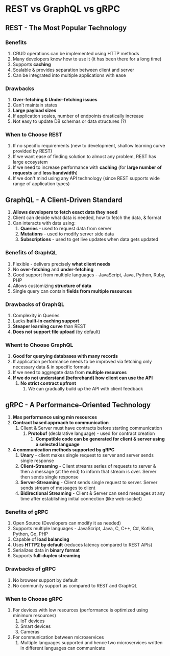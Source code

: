 # REST vs GraphQL vs gRPC #
## REST - The Most Popular Technology ##
### Benefits ###
1. CRUD operations can be implemented using HTTP methods
2. Many developers know how to use it (it has been there for a long time)
3. Supports **caching**
4. Scalable & provides separation between client and server
5. Can be integrated into multiple applications with ease

### Drawbacks ###
1. **Over-fetching & Under-fetching issues**
2. Can't maintain states
3. **Large payload sizes**
4. If application scales, number of endpoints drastically increase
5. Not easy to update DB schemas or data structures (?)

### When to Choose REST ###
1. If no specific requirements (new to development, shallow learning curve provided by REST)
2. If we want ease of finding solution to almost any problem, REST has large ecosystem
3. If we need to increase performance with **caching** (for **large number of requests** and **less bandwidth**)
4. If we don't mind using any API technology (since REST supports wide range of application types)

## GraphQL - A Client-Driven Standard ##
1. **Allows developers to fetch exact data they need**
2. Client can decide what data is needed, how to fetch the data, & format
3. Can interacts with data using:
	1. **Queries** - used to request data from server
	2. **Mutations** - used to modify server side data
	3. **Subscriptions** - used to get live updates when data gets updated

### Benefits of GraphQL ###
1. Flexible - delivers precisely **what client needs**
2. No **over-fetching** and **under-fetching**
3. Good support from multiple languages - JavaScript, Java, Python, Ruby, PHP
4. Allows customizing **structure of data**
5. Single query can contain **fields from multiple resources**

### Drawbacks of GraphQL ###
1. Complexity in Queries
2. Lacks **built-in caching support**
3. **Steaper learning curve** than REST
4. **Does not support file upload** (by default)

### Whent to Choose GraphQL ###
1. **Good for querying databases with many records**
2. If application performance needs to be improved via fetching only necessary data & in specific formats
3. If we need to aggregate data from **multiple resources**
4. **If we do not understand (beforehand) how client can use the API**
	1. **No strict contract upfront**
		1. We can gradually build up the API with client feedback

## gRPC - A Performance-Oriented Technology ##
1. **Max performance using min resources**
2. **Contract based approach to communication**
	1. Client & Server must have contracts before starting communication
		1. **Protobuf** (declarative language) - used for contract creation
			1. **Compatible code can be generated for client & server using a selected language**
3. **4 communication methods supported by gRPC**
	1. **Unary** - client makes single request to server and server sends single response
	2. **Client-Streaming** - Client streams series of requests to server & then a message (at the end) to inform that stream is over. Server then sends single response
	3. **Server-Streaming** - Client sends single request to server. Server sends stream of messages to client
	4. **Bidirectional Streaming** - Client & Server can send messages at any time after establishing initial connection (like web-socket)

### Benefits of gRPC ###
1. Open Source (Developers can modify it as needed)
2. Supports multiple languages - JavaScript, Java, C, C++, C#, Kotlin, Python, Go, PHP
3. Capable of **load balancing**
4. Uses **HTTP2 by default** (reduces latency compared to REST APIs)
5. Serializes data in **binary format**
6. Supports **full-duplex streaming**

### Drawbacks of gRPC ###
1. No browser support by default
2. No community support as compared to REST and GraphQL

### When to Choose gRPC ###
1. For devices with low resources (performance is optimized using minimum resources)
	1. IoT devices
	2. Smart devices
	3. Cameras
2. For communication between microservices
	1. Multiple languages supported and hence two microservices written in different languages can communicate